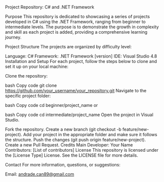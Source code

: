 Project Repository: C# and .NET Framework

Purpose
This repository is dedicated to showcasing a series of projects developed in C# using the .NET Framework, ranging from beginner to intermediate levels. The purpose is to demonstrate the growth in complexity and skill as each project is added, providing a comprehensive learning journey.

Project Structure
The projects are organized by difficulty level:


Language: C#
Framework: .NET Framework [version]
IDE: Visual Studio 4.8
Installation and Setup
For each project, follow the steps below to clone and set it up on your local machine:

Clone the repository:

bash
Copy code
git clone https://github.com/your_username/your_repository.git
Navigate to the specific project folder:

bash
Copy code
cd beginner/project_name
or

bash
Copy code
cd intermediate/project_name
Open the project in Visual Studio.

Fork the repository.
Create a new branch (git checkout -b feature/new-project).
Add your project in the appropriate folder and make sure it follows the structure.
Push the changes (git push origin feature/new-project).
Create a new Pull Request.
Credits
Main Developer: Your Name
Contributors: [List of contributors]
License
This repository is licensed under the [License Type] License. See the LICENSE file for more details.

Contact
For more information, questions, or suggestions:

Email: andrade.can89@gmail.com

